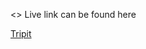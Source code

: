 
<> Live link can be found here </p> <a href="https://xe77xebskk.execute-api.us-west-2.amazonaws.com/">Tripit</a>
